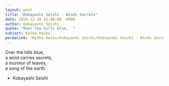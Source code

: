 ```yaml
---
layout: post
title: "Kobayashi Seishi - Winds Secrets"
date: 2024-12-30 12:00:00 -0000
author: Kobayashi Seishi
quote: "Over the hills blue,  "
subject: Kyōka Haiku
permalink: /Kyōka Haiku/Kobayashi Seishi/Kobayashi Seishi - Winds Secrets
---
```


Over the hills blue,  
a wind carries secrets,  
a murmur of leaves,  
a song of the earth.

- Kobayashi Seishi
